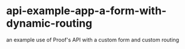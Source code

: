 # api-example-app-a-form-with-dynamic-routing
an example use of Proof's API with a custom form and custom routing
